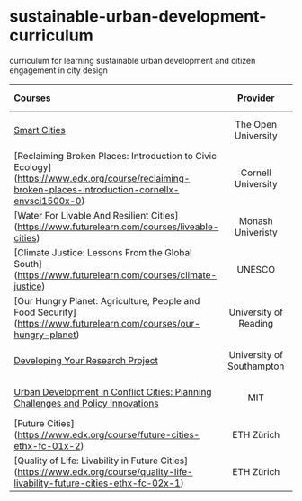 # sustainable-urban-development-curriculum

curriculum for learning sustainable urban development and citizen engagement in city design

Courses | Provider | Platform | Duration | Effort | Co-learning
:-- | :--: | :--: | :--: | :--: | :--:
[Smart Cities](https://www.futurelearn.com/courses/smart-cities) | The Open University | FutureLearn | 6 weeks | 3 hours p/w
[Reclaiming Broken Places: Introduction to Civic Ecology] (https://www.edx.org/course/reclaiming-broken-places-introduction-cornellx-envsci1500x-0) | Cornell University | edX | 6 weeks | 4 hours p/w | [HK](http://www.meetup.com/Green-Sustainable-Living-Hong-Kong/events/232005726/)
[Water For Livable And Resilient Cities] (https://www.futurelearn.com/courses/liveable-cities) | Monash Univeristy | FutureLearn | 7 weeks | 4 hours p/w |
[Climate Justice: Lessons From the Global South] (https://www.futurelearn.com/courses/climate-justice) | UNESCO | FutureLearn | 4 weeks | 2 hours p/w |
[Our Hungry Planet: Agriculture, People and Food Security] (https://www.futurelearn.com/courses/our-hungry-planet) | University of Reading | FutureLearn | 4 weeks | 2 hours p/w |
[Developing Your Research Project](https://www.futurelearn.com/courses/research-project) | University of Southampton | FutureLearn | 8 weeks | 1 hour p/w |
[Urban Development in Conflict Cities: Planning Challenges and Policy Innovations](http://ocw.mit.edu/courses/urban-studies-and-planning/11-488-urban-development-in-conflict-cities-planning-challenges-and-policy-innovations-fall-2015/index.htm) | MIT | Open Courseware | 12 weeks | 3 hours p/w | 
[Future Cities] (https://www.edx.org/course/future-cities-ethx-fc-01x-2) | ETH Zürich | edX | 10 weeks | 3 hours p/w | 
[Quality of Life: Livability in Future Cities] (https://www.edx.org/course/quality-life-livability-future-cities-ethx-fc-02x-1) | ETH Zürich | edX | 11 weeks | 3 hours p/w |

